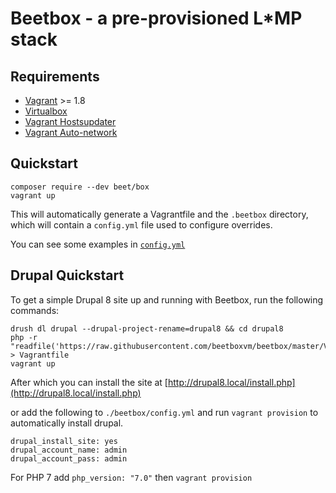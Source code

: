 # Beetbox - a pre-provisioned L*MP stack

## Requirements

* [Vagrant](https://www.vagrantup.com/) >= 1.8
* [Virtualbox](https://www.virtualbox.org/)
* [Vagrant Hostsupdater](https://github.com/cogitatio/vagrant-hostsupdater)
* [Vagrant Auto-network](https://github.com/oscar-stack/vagrant-auto_network)


## Quickstart

```
composer require --dev beet/box
vagrant up
```

This will automatically generate a Vagrantfile and the `.beetbox` directory, which will contain a `config.yml` file used to configure overrides.

You can see some examples in [`config.yml`](https://github.com/beetboxvm/beetbox/blob/master/.beetbox/config.yml)

## Drupal Quickstart

To get a simple Drupal 8 site up and running with Beetbox, run the following commands:

```
drush dl drupal --drupal-project-rename=drupal8 && cd drupal8
php -r "readfile('https://raw.githubusercontent.com/beetboxvm/beetbox/master/Vagrantfile');" > Vagrantfile
vagrant up
```

After which you can install the site at [http://drupal8.local/install.php](http://drupal8.local/install.php)

or add the following to `./beetbox/config.yml` and run `vagrant provision` to automatically install drupal.

```
drupal_install_site: yes
drupal_account_name: admin
drupal_account_pass: admin
```

For PHP 7 add `php_version: "7.0"` then `vagrant provision`
